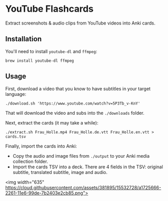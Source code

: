 # YouTube Flashcards

Extract screenshots & audio clips from YouTube videos into Anki cards.

## Installation
You'll need to install `youtube-dl` and `ffmpeg`:

```
brew install youtube-dl ffmpeg
```

## Usage
First, download a video that you know to have subtitles in your target language:

```
./download.sh 'https://www.youtube.com/watch?v=5P3Tb_v-KnY'
```

That will download the video and subs into the `./downloads` folder.

Next, extract the cards (it may take a while):

```
./extract.sh Frau_Holle.mp4 Frau_Holle.de.vtt Frau_Holle.en.vtt > cards.tsv
```

Finally, import the cards into Anki:
 * Copy the audio and image files from `./output` to your Anki media collection folder.
 * Import the cards TSV into a deck. There are 4 fields in the TSV: original subtitle, translated subtitle, image and audio.

<img width="635" https://cloud.githubusercontent.com/assets/381895/15532728/a1725666-2261-11e6-99de-7b2403e2cb85.png">
